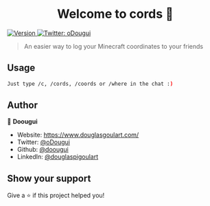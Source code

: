 <h1 align="center">Welcome to cords 👋</h1>
<p>
  <a href="https://www.npmjs.com/package/cords" target="_blank">
    <img alt="Version" src="https://img.shields.io/npm/v/cords.svg">
  </a>
  <a href="https://twitter.com/oDougui" target="_blank">
    <img alt="Twitter: oDougui" src="https://img.shields.io/twitter/follow/oDougui.svg?style=social" />
  </a>
</p>

> An easier way to log your Minecraft coordinates to your friends

## Usage

```sh
Just type /c, /cords, /coords or /where in the chat :)
```

## Author

👤 **Doougui**

* Website: https://www.douglasgoulart.com/
* Twitter: [@oDougui](https://twitter.com/oDougui)
* Github: [@doougui](https://github.com/doougui)
* LinkedIn: [@douglaspigoulart](https://linkedin.com/in/douglaspigoulart)

## Show your support

Give a ⭐️ if this project helped you!
